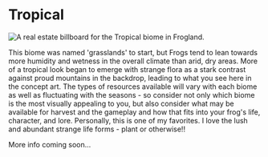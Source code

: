 # Tropical

![A real estate billboard for the Tropical biome in Frogland. ](https://imgur.com/6b138pS.jpg)

This biome was named 'grasslands' to start, but Frogs tend to lean towards more humidity and wetness in the overall climate than arid, dry areas. More of a tropical look began to emerge with strange flora as a stark contrast against proud mountains in the backdrop, leading to what you see here in the concept art. The types of resources available will vary with each biome as well as fluctuating with the seasons - so consider not only which biome is the most visually appealing to you, but also consider what may be available for harvest and the gameplay and how that fits into your frog's life, character, and lore. Personally, this is one of my favorites. I love the lush and abundant strange life forms - plant or otherwise!!

More info coming soon...
